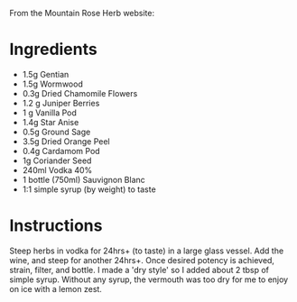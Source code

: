 From the Mountain Rose Herb website:
# Ingredients

* 1.5g Gentian
* 1.5g Wormwood
* 0.3g Dried Chamomile Flowers
* 1.2 g Juniper Berries
* 1 g Vanilla Pod
* 1.4g Star Anise
* 0.5g Ground Sage
* 3.5g Dried Orange Peel
* 0.4g Cardamom Pod
* 1g Coriander Seed
* 240ml Vodka 40%
* 1 bottle (750ml) Sauvignon Blanc
* 1:1 simple syrup (by weight) to taste

# Instructions
Steep herbs in vodka for 24hrs+ (to taste) in a large glass vessel. Add the wine, and steep for another 24hrs+. Once desired potency is achieved, strain, filter, and bottle. I made a 'dry style' so I added about 2 tbsp of simple syrup. Without any syrup, the vermouth was too dry for me to enjoy on ice with a lemon zest.
